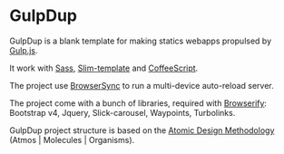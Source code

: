 # GulpDup

GulpDup is a blank template for making statics webapps propulsed by [Gulp.js](https://gulpjs.com/).

It work with [Sass](http://sass-lang.com/),  [Slim-template](http://slim-lang.com/) and [CoffeeScript](http://coffeescript.org/).

The project use [BrowserSync](https://www.browsersync.io/) to run a multi-device auto-reload server.

The project come with a bunch of libraries, required with [Browserify](http://browserify.org/): Bootstrap v4, Jquery, Slick-carousel, Waypoints, Turbolinks.

GulpDup project structure is based on the [Atomic Design Methodology](http://bradfrost.com/blog/post/atomic-web-design/) (Atmos | Molecules | Organisms).